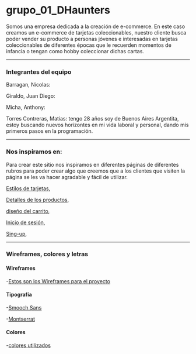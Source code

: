 # grupo_01_DHaunters

Somos una empresa dedicada a la creación de e-commerce. En este caso creamos un e-commerce de tarjetas coleccionables, nuestro cliente busca poder vender su producto a personas jóvenes e interesadas en tarjetas coleccionables de diferentes épocas que le recuerden momentos de infancia o tengan como hobby coleccionar dichas cartas.
***
### Integrantes del equipo

Barragan, Nicolas:

Giraldo, Juan Diego:

Micha, Anthony:

Torres Contreras, Matias: tengo 28 años soy de Buenos Aires Argentita, estoy buscando nuevos horizontes en mi vida laboral y personal, dando mis primeros pasos en la programación.
***
### Nos inspiramos en:

Para crear este sitio nos inspiramos en diferentes páginas de diferentes rubros para poder crear algo que creemos que a los clientes que visiten la página se les va hacer agradable y fácil de utilizar.

[Estilos de tarjetas](https://www.mist.game/es/nft-marketplace/items),

[Detalles de los productos](https://foundation.app/),

[diseño del carrito](https://www.stockcenter.com.ar/carrito),

[Inicio de sesión](https://www.facebook.com/),

[Sing-up](https://www.linkedin.com/signup/cold-join?trk=guest_homepage-basic_nav-header-join),
***
### Wireframes, colores y letras

#### Wireframes
-[Estos son los Wireframes para el proyecto](https://miro.com/app/board/uXjVOKOA188=/)
#### Tipografía
-[Smooch Sans](https://fonts.google.com/specimen/Smooch+Sans?query=Smooch+Sans)

-[Montserrat](https://fonts.google.com/specimen/Montserrat?query=Montserrat)
#### Colores
-[colores utilizados](https://coolors.co/132e35-104c53-196460-8cd01a-d2e669-0f8b8d-02c1ca-19c7cf-f91313)